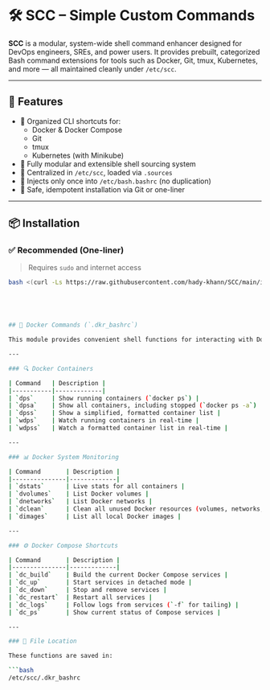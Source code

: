 # 🛠️ SCC – Simple Custom Commands

**SCC** is a modular, system-wide shell command enhancer designed for DevOps engineers, SREs, and power users. It provides prebuilt, categorized Bash command extensions for tools such as Docker, Git, tmux, Kubernetes, and more — all maintained cleanly under `/etc/scc`.

---

## 🚀 Features

- 🔹 Organized CLI shortcuts for:
  - Docker & Docker Compose
  - Git
  - tmux
  - Kubernetes (with Minikube)
- 🔹 Fully modular and extensible shell sourcing system
- 🔹 Centralized in `/etc/scc`, loaded via `.sources`
- 🔹 Injects only once into `/etc/bash.bashrc` (no duplication)
- 🔹 Safe, idempotent installation via Git or one-liner

---

## 📦 Installation

### ✅ Recommended (One-liner)
> Requires `sudo` and internet access

```bash
bash <(curl -Ls https://raw.githubusercontent.com/hady-khann/SCC/main/install.sh)





## 🐳 Docker Commands (`.dkr_bashrc`)

This module provides convenient shell functions for interacting with Docker and Docker Compose. Once SCC is installed, these commands are auto-sourced into your shell from `/etc/scc/.dkr_bashrc`.

---

### 🔍 Docker Containers

| Command   | Description |
|-----------|-------------|
| `dps`     | Show running containers (`docker ps`) |
| `dpsa`    | Show all containers, including stopped (`docker ps -a`) |
| `dpss`    | Show a simplified, formatted container list |
| `wdps`    | Watch running containers in real-time |
| `wdpss`   | Watch a formatted container list in real-time |

---

### 📊 Docker System Monitoring

| Command       | Description |
|---------------|-------------|
| `dstats`      | Live stats for all containers |
| `dvolumes`    | List Docker volumes |
| `dnetworks`   | List Docker networks |
| `dclean`      | Clean all unused Docker resources (volumes, networks, images, stopped containers) |
| `dimages`     | List all local Docker images |

---

### ⚙️ Docker Compose Shortcuts

| Command       | Description |
|---------------|-------------|
| `dc_build`    | Build the current Docker Compose services |
| `dc_up`       | Start services in detached mode |
| `dc_down`     | Stop and remove services |
| `dc_restart`  | Restart all services |
| `dc_logs`     | Follow logs from services (`-f` for tailing) |
| `dc_ps`       | Show current status of Compose services |

---

### 📁 File Location

These functions are saved in:

```bash
/etc/scc/.dkr_bashrc
